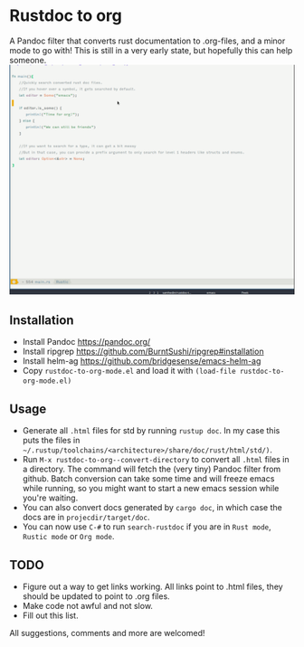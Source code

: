 # Rustdoc to org
A Pandoc filter that converts rust documentation to .org-files, and a minor mode to go with! This is still in a very early state, but hopefully this can help someone.
![Demo with helm ag](demo.gif)

## Installation

* Install Pandoc https://pandoc.org/
* Install ripgrep https://github.com/BurntSushi/ripgrep#installation
* Install helm-ag https://github.com/bridgesense/emacs-helm-ag
* Copy `rustdoc-to-org-mode.el` and load it with `(load-file rustdoc-to-org-mode.el)`

## Usage

* Generate all `.html` files for std by running `rustup doc`. In my case this puts the files in `~/.rustup/toolchains/<architecture>/share/doc/rust/html/std/)`.
* Run `M-x rustdoc-to-org--convert-directory` to convert all `.html` files in a directory. The command will fetch the (very tiny) Pandoc filter from github. Batch conversion can take some time and will freeze emacs while running, so you might want to start a new emacs session while you're waiting.
* You can also convert docs generated by `cargo doc`, in which case the docs are in `projecdir/target/doc`. 
* You can now use `C-#` to run `search-rustdoc` if you are in `Rust mode`, `Rustic mode` or `Org mode`.

## TODO

* Figure out a way to get links working. All links point to .html files, they should be updated to point to .org files.
* Make code not awful and not slow.
* Fill out this list.

All suggestions, comments and more are welcomed!

